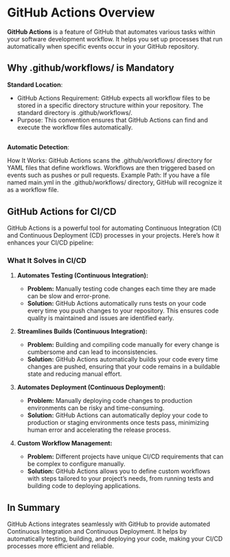 # GitHub Actions Overview

**GitHub Actions** is a feature of GitHub that automates various tasks within your software development workflow. It helps you set up processes that run automatically when specific events occur in your GitHub repository.

## Why .github/workflows/ is Mandatory
**Standard Location**:

- GitHub Actions Requirement: GitHub expects all workflow files to be stored in a specific directory structure within your repository. The standard directory is .github/workflows/.
- Purpose: This convention ensures that GitHub Actions can find and execute the workflow files automatically.
##
**Automatic Detection**:

How It Works: GitHub Actions scans the .github/workflows/ directory for YAML files that define workflows. Workflows are then triggered based on events such as pushes or pull requests.
Example Path: If you have a file named main.yml in the .github/workflows/ directory, GitHub will recognize it as a workflow file.

## GitHub Actions for CI/CD

GitHub Actions is a powerful tool for automating Continuous Integration (CI) and Continuous Deployment (CD) processes in your projects. Here’s how it enhances your CI/CD pipeline:

### What It Solves in CI/CD

1. **Automates Testing (Continuous Integration):**
   - **Problem:** Manually testing code changes each time they are made can be slow and error-prone.
   - **Solution:** GitHub Actions automatically runs tests on your code every time you push changes to your repository. This ensures code quality is maintained and issues are identified early.

2. **Streamlines Builds (Continuous Integration):**
   - **Problem:** Building and compiling code manually for every change is cumbersome and can lead to inconsistencies.
   - **Solution:** GitHub Actions automatically builds your code every time changes are pushed, ensuring that your code remains in a buildable state and reducing manual effort.

3. **Automates Deployment (Continuous Deployment):**
   - **Problem:** Manually deploying code changes to production environments can be risky and time-consuming.
   - **Solution:** GitHub Actions can automatically deploy your code to production or staging environments once tests pass, minimizing human error and accelerating the release process.

4. **Custom Workflow Management:**
   - **Problem:** Different projects have unique CI/CD requirements that can be complex to configure manually.
   - **Solution:** GitHub Actions allows you to define custom workflows with steps tailored to your project’s needs, from running tests and building code to deploying applications.

## In Summary

GitHub Actions integrates seamlessly with GitHub to provide automated Continuous Integration and Continuous Deployment. It helps by automatically testing, building, and deploying your code, making your CI/CD processes more efficient and reliable.

